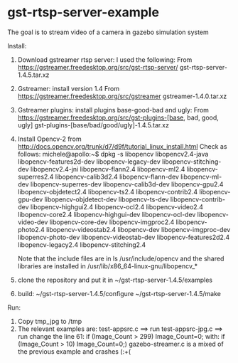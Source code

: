 # gst-rtsp-server-example
The goal is to stream video of a camera in gazebo simulation system

Install:
1. Download gstreamer rtsp server: I used the following:
      From https://gstreamer.freedesktop.org/src/gst-rtsp-server/
      gst-rtsp-server-1.4.5.tar.xz
2. Gstreamer: install version 1.4
      From https://gstreamer.freedesktop.org/src/gstreamer
      gstreamer-1.4.0.tar.xz
3. Gstreamer plugins: install plugins base-good-bad and ugly:
      From https://gstreamer.freedesktop.org/src/gst-plugins-[base, bad, good, ugly]
      gst-plugins-[base/bad/good/ugly]-1.4.5.tar.xz
4. Install Opencv-2 from http://docs.opencv.org/trunk/d7/d9f/tutorial_linux_install.html
   Check as follows:
   michele@apollo:~$ dpkg -s libopencv
libopencv2.4-java         libopencv-features2d-dev  libopencv-legacy-dev      libopencv-stitching-dev
libopencv2.4-jni          libopencv-flann2.4        libopencv-ml2.4           libopencv-superres2.4
libopencv-calib3d2.4      libopencv-flann-dev       libopencv-ml-dev          libopencv-superres-dev
libopencv-calib3d-dev     libopencv-gpu2.4          libopencv-objdetect2.4    libopencv-ts2.4
libopencv-contrib2.4      libopencv-gpu-dev         libopencv-objdetect-dev   libopencv-ts-dev
libopencv-contrib-dev     libopencv-highgui2.4      libopencv-ocl2.4          libopencv-video2.4
libopencv-core2.4         libopencv-highgui-dev     libopencv-ocl-dev         libopencv-video-dev
libopencv-core-dev        libopencv-imgproc2.4      libopencv-photo2.4        libopencv-videostab2.4
libopencv-dev             libopencv-imgproc-dev     libopencv-photo-dev       libopencv-videostab-dev
libopencv-features2d2.4   libopencv-legacy2.4       libopencv-stitching2.4    
   
   Note that the include files are in ls /usr/include/opencv and the shared libraries are installed in /usr/lib/x86_64-linux-gnu/libopencv_*
  
5. clone the repository and put it in ~/gst-rtsp-server-1.4.5/examples
6. build: 
      ~/gst-rtsp-server-1.4.5/configure
      ~/gst-rtsp-server-1.4.5/make

Run:
1. Copy tmp_jpg to /tmp
2. The relevant examples are:
              test-appsrc.c      ==> run 
              test-appsrc-jpg.c  ==> run
                       change the line 61:
                            if (Image_Count > 299) Image_Count=0; 
                        with:
                            if (Image_Count > 10) Image_Count=0;)
              gazebo-streamer.c is a mixed of the previous example and crashes (:+(
              
